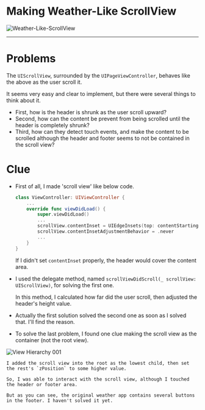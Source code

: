 # Making Weather-Like ScrollView
![Weather-Like-ScrollView](https://user-images.githubusercontent.com/34618339/101879923-6d22c480-3bd5-11eb-8843-c8ed8ba69901.gif)

---

# Problems

The `UIScrollView`, surrounded by the `UIPageViewController`, behaves like the above as the user scroll it.

It seems very easy and clear to implement, but there were several things to think about it.

- First, how is the header is shrunk as the user scroll upward?
- Second, how can the content be prevent from being scrolled until the header is completely shrunk?
- Third, how can they detect touch events, and make the content to be scrolled although the header and footer seems to not be contained in the scroll view?

# Clue

- First of all, I made 'scroll view' like below code.

    ```swift
    class ViewController: UIViewController {
    	...
    	override func viewDidLoad() {
    		super.viewDidLoad()
    		...
    		scrollView.contentInset = UIEdgeInsets(top: contentStartingPoint, left: 0, bottom: footerHeight, right: 0)
    		scrollView.contentInsetAdjustmentBehavior = .never
    		...
    	}
    }
    ```

    If I didn't set `contentInset` properly, the header would cover the content area.

- I used the delegate method, named `scrollViewDidScroll(_ scrollView: UIScrollView)`, for solving the first one.

    In this method, I calculated how far did the user scroll, then adjusted the header's height value.

- Actually the first solution solved the second one as soon as I solved that. I'll find the reason.
- To solve the last problem, I found one clue making the scroll view as the container (not the root view).

![View Hierarchy 001](https://user-images.githubusercontent.com/34618339/101880011-93e0fb00-3bd5-11eb-9bf5-9f1320a7cdf3.png)


    I added the scroll view into the root as the lowest child, then set the rest's `zPosition` to some higher value. 

    So, I was able to interact with the scroll view, although I touched the header or footer area.

    But as you can see, the original weather app contains several buttons in the footer. I haven't solved it yet.
